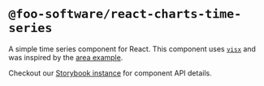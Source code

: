 # `@foo-software/react-charts-time-series`

A simple time series component for React. This component uses [`visx`](https://github.com/airbnb/visx) and was inspired by the [area example](https://airbnb.io/visx/areas).

Checkout our [Storybook instance](https://foo-software.github.io/foo-react-charts/) for component API details.
